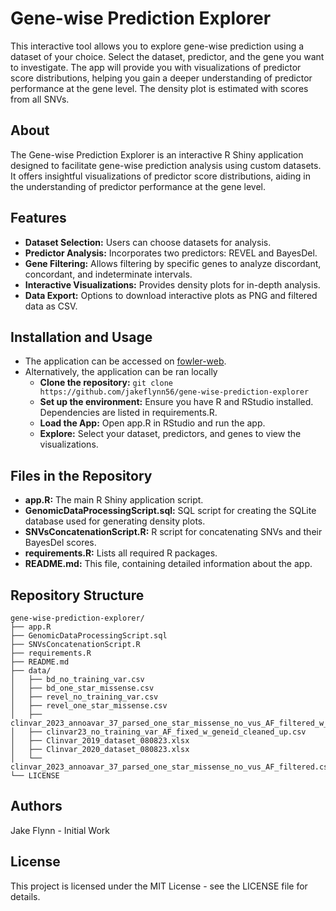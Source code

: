 # Gene-wise Prediction Explorer
This interactive tool allows you to explore gene-wise prediction using a dataset of your choice. Select the dataset, predictor, and the gene you want to investigate. The app will provide you with visualizations of predictor score distributions, helping you gain a deeper understanding of predictor performance at the gene level. The density plot is estimated with scores from all SNVs.

## About
The Gene-wise Prediction Explorer is an interactive R Shiny application designed to facilitate gene-wise prediction analysis using custom datasets. It offers insightful visualizations of predictor score distributions, aiding in the understanding of predictor performance at the gene level.

## Features
- **Dataset Selection:** Users can choose datasets for analysis.
- **Predictor Analysis:** Incorporates two predictors: REVEL and BayesDel.
- **Gene Filtering:** Allows filtering by specific genes to analyze discordant, concordant, and indeterminate intervals.
- **Interactive Visualizations:** Provides density plots for in-depth analysis.
- **Data Export:** Options to download interactive plots as PNG and filtered data as CSV.

## Installation and Usage
- The application can be accessed on [fowler-web](https://fowler-shiny.gs.washington.edu/shiny/fowler-shiny/).
- Alternatively, the application can be ran locally
    - **Clone the repository:** ```git clone https://github.com/jakeflynn56/gene-wise-prediction-explorer```
    - **Set up the environment:** Ensure you have R and RStudio installed. Dependencies are listed in requirements.R.
    - **Load the App:** Open app.R in RStudio and run the app.
    - **Explore:** Select your dataset, predictors, and genes to view the visualizations.

## Files in the Repository
- **app.R:** The main R Shiny application script.
- **GenomicDataProcessingScript.sql:** SQL script for creating the SQLite database used for generating density plots. 
- **SNVsConcatenationScript.R:** R script for concatenating SNVs and their BayesDel scores.
- **requirements.R:** Lists all required R packages.
- **README.md:** This file, containing detailed information about the app.

## Repository Structure
```
gene-wise-prediction-explorer/
├── app.R
├── GenomicDataProcessingScript.sql
├── SNVsConcatenationScript.R
├── requirements.R
├── README.md
├── data/
│   ├── bd_no_training_var.csv
│   ├── bd_one_star_missense.csv
│   ├── revel_no_training_var.csv
│   ├── revel_one_star_missense.csv
│   ├── clinvar_2023_annoavar_37_parsed_one_star_missense_no_vus_AF_filtered_w_geneid_cleanedup_nogenedup.csv
│   ├── clinvar23_no_training_var_AF_fixed_w_geneid_cleaned_up.csv
│   ├── Clinvar_2019_dataset_080823.xlsx
│   ├── Clinvar_2020_dataset_080823.xlsx
│   └── clinvar_2023_annoavar_37_parsed_one_star_missense_no_vus_AF_filtered.csv
└── LICENSE
```

## Authors
Jake Flynn - Initial Work

## License
This project is licensed under the MIT License - see the LICENSE file for details.

